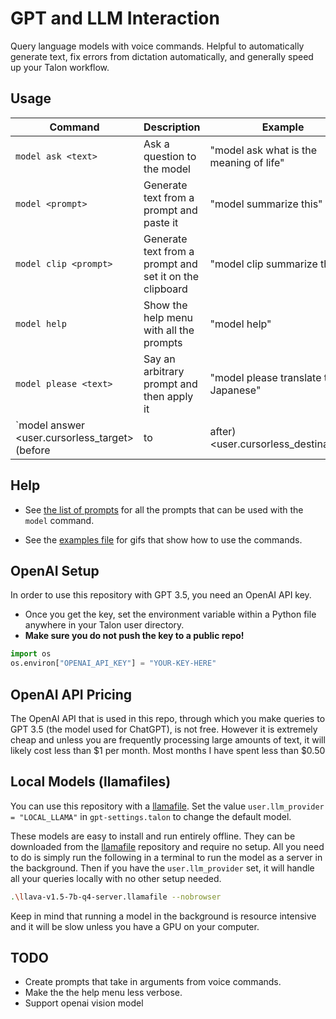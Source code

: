 # GPT and LLM Interaction

Query language models with voice commands. Helpful to automatically generate text, fix errors from dictation automatically, and generally speed up your Talon workflow.

## Usage

| Command                                                    | Description                                                                  | Example                                   |
| ---------------------------------------------------------- | ---------------------------------------------------------------------------- | ----------------------------------------- |
| `model ask <text>`                                         | Ask a question to the model                                                  | "model ask what is the meaning of life"   |
| `model <prompt>`                                           | Generate text from a prompt and paste it                                     | "model summarize this"                    |
| `model clip <prompt>`                                      | Generate text from a prompt and set it on the clipboard                      | "model clip summarize this"               |
| `model help`                                               | Show the help menu with all the prompts                                      | "model help"                              |
| `model please <text>`                                      | Say an arbitrary prompt and then apply it                                    | "model please translate this to Japanese" |
| `model answer <user.cursorless_target> (before|to|after) <user.cursorless_destination>` | Answer and insert the response relative to a question written in your editor                | "model answer this after line red air" |

## Help

- See [the list of prompts](./staticPrompt.talon-list) for all the prompts that can be used with the `model` command.

- See the [examples file](./example.md) for gifs that show how to use the commands.

## OpenAI Setup

In order to use this repository with GPT 3.5, you need an OpenAI API key.

- Once you get the key, set the environment variable within a Python file anywhere in your Talon user directory.
- **Make sure you do not push the key to a public repo!**

```python
import os
os.environ["OPENAI_API_KEY"] = "YOUR-KEY-HERE"
```

## OpenAI API Pricing

The OpenAI API that is used in this repo, through which you make queries to GPT 3.5 (the model used for ChatGPT), is not free. However it is extremely cheap and unless you are frequently processing large amounts of text, it will likely cost less than $1 per month. Most months I have spent less than $0.50

## Local Models (llamafiles)

You can use this repository with a [llamafile](https://github.com/Mozilla-Ocho/llamafile). Set the value `user.llm_provider = "LOCAL_LLAMA"` in `gpt-settings.talon` to change the default model.

These models are easy to install and run entirely offline. They can be downloaded from the [llamafile](https://github.com/Mozilla-Ocho/llamafile) repository and require no setup. All you need to do is simply run the following in a terminal to run the model as a server in the background. Then if you have the `user.llm_provider` set, it will handle all your queries locally with no other setup needed.

```sh
.\llava-v1.5-7b-q4-server.llamafile --nobrowser
```

Keep in mind that running a model in the background is resource intensive and it will be slow unless you have a GPU on your computer.

## TODO

- Create prompts that take in arguments from voice commands.
- Make the the help menu less verbose.
- Support openai vision model
